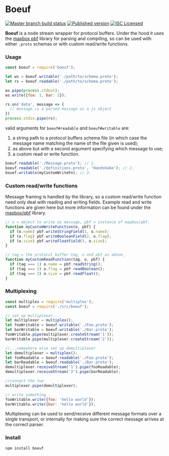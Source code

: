 # Boeuf

[![Master branch build status][ico-build]][travis]
[![Published version][ico-package]][package]
[![ISC Licensed][ico-license]][license]

**Boeuf** is a node stream wrapper for protocol buffers. Under the hood it uses the [mapbox pbf](https://github.com/mapbox/pbf) library for parsing and compiling, so can be used with either `.proto` schemas or with custom read/write functions.

### Usage

```js
const boeuf = require('boeuf');

let ws = boeuf.writable('./path/to/schema.proto');
let rs = boeuf.readable('./path/to/schema.proto');

ws.pipe(process.stdout);
ws.write({foo: 1, bar: 2});

rs.on('data', message => {
  // message is a parsed message as a js object
})
process.stdin.pipe(rs);
```

valid arguments for `boeuf#readable` and `boeuf#writable` are:

1. a string path to a protocol buffers schema file (in which case the message name matching the name of the file given is used);
2. as above but with a second argument specifying which message to use;
3. a custom read or write function.

```js
boeuf.readable('./Message.proto'); // 1.
boeuf.readable('./definitions.proto', 'Handshake'); // 2.
bouef.writable(myCustomWriteFn); // 3.
```

### Custom read/write functions
Message framing is handled by the library, so a custom read/write function need only deal with reading and writing fields. Example read and write functions are given here but more information can be found under the [mapbox/pbf](https://github.com/mapbox/pbf) library.

```js
// o = object to write as message, pbf = instance of mapbox/pbf.
function myCustomWriteFunction(o, pbf) {
  if (o.name) pbf.writeStringField(1, o.name);
  if (o.flag) pbf.writeBooleanField(2, o.flag);
  if (o.size) pbf.writeFloatField(3, o.size);
}

// tag = the protocol buffer tag, o and pbf as above,
function myCustomReadFunction(tag, o, pbf) {
  if (tag === 1) o.name = pbf.readString();
  if (tag === 2) o.flag = pbf.readBoolean();
  if (tag === 3) o.size = pbf.readFloat();
}
```

### Multiplexing
```js
const multiplex = require('multiplex');
const boeuf = require('./src/boeuf');

// set up multiplexer...
let multiplexer = multiplex();
let fooWritable = boeuf.writable('./Foo.proto');
let barWritable = boeuf.writable('./Bar.proto');
fooWritable.pipe(multiplexer.createStream('1'));
barWritable.pipe(multiplexer.createStream('2'));

//...somewhere else set up demultiplexer
let demultiplexer = multiplex();
let fooReadable = boeuf.readable('./Foo.proto');
let barReadable = boeuf.readable('./Bar.proto');
demultiplexer.receiveStream('1').pipe(fooReadable);
demultiplexer.receiveStream('2').pipe(barReadable);

//connect the two
multiplexer.pipe(demultiplexer);

// write something
fooWritable.write({foo: 'hello world'});
barWritable.write({bar: 'hello world'});
```

Multiplexing can be used to send/receive different message formats over a single transport, or internally for making sure the correct message arrives at the correct parser.

### Install
```
npm install boeuf
```

[travis]: https://travis-ci.org/silawrenc/boeuf
[package]: https://www.npmjs.com/package/boeuf
[ico-build]: http://img.shields.io/travis/silawrenc/boeuf/master.svg
[ico-license]: https://img.shields.io/github/license/silawrenc/boeuf.svg
[ico-package]: https://img.shields.io/npm/v/boeuf.svg
[license]: LICENSE
